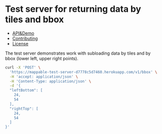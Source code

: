 # Test server for returning data by tiles and bbox

- [API&Demo](https://mappable-test-server-d7778c5d7460.herokuapp.com/v1/api_docs/)
- [Contributing](./CONTRIBUTING.md)
- [License](./LICENSE)

The test server demonstrates work with subloading data by tiles and by bbox (lower left, upper right points).

```sh
curl -X 'POST' \
  'https://mappable-test-server-d7778c5d7460.herokuapp.com/v1/bbox' \
  -H 'accept: application/json' \
  -H 'Content-Type: application/json' \
  -d '{
  "leftBottom": [
    24,
    54
  ],
  "rightTop": [
    24,
    54
  ]
}'
```





